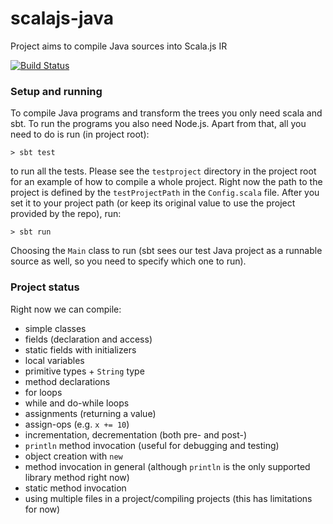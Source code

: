 # scalajs-java
Project aims to compile Java sources into Scala.js IR

[![Build Status](https://travis-ci.org/piotrMocz/scalajs-java.svg?branch=master)](https://travis-ci.org/piotrMocz/scalajs-java)

### Setup and running
To compile Java programs and transform the trees you only need scala and sbt. To run the programs you also need Node.js. Apart from that, all you need to do is run (in project root):

    > sbt test 

to run all the tests. Please see the `testproject` directory in the project root for an example of how to compile a whole project. Right now the path to the project is defined by the `testProjectPath` in the `Config.scala` file. After you set it to your project path (or keep its original value to use the project provided by the repo), run:
    
    > sbt run
     
Choosing the `Main` class to run (sbt sees our test Java project as a runnable source as well, so you need to specify which one to run).

### Project status
Right now we can compile:
* simple classes
* fields (declaration and access)
* static fields with initializers
* local variables
* primitive types + `String` type
* method declarations
* for loops
* while and do-while loops
* assignments (returning a value)
* assign-ops (e.g. `x += 10`)
* incrementation, decrementation (both pre- and post-)
* `println` method invocation (useful for debugging and testing)
* object creation with `new`
* method invocation in general (although `println` is the only supported library method right now)
* static method invocation
* using multiple files in a project/compiling projects (this has limitations for now)
